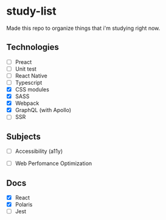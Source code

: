 # study-list
Made this repo to organize things that i'm studying right now.

## Technologies
- [ ] Preact
- [ ] Unit test
- [ ] React Native
- [ ] Typescript
- [x] CSS modules 
- [x] SASS
- [x] Webpack
- [x] GraphQL (with Apollo)
- [ ] SSR

## Subjects
- [ ] Accessibility (a11y)
- [ ] Web Perfomance Optimization


## Docs
- [x] React
- [x] Polaris
- [ ] Jest
